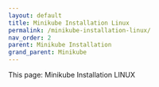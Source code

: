 ```yaml
---
layout: default
title: Minikube Installation Linux
permalink: /minikube-installation-linux/
nav_order: 2
parent: Minikube Installation
grand_parent: Minikube
---
```


This page: Minikube Installation LINUX 